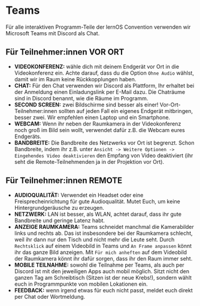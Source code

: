 # Teams

Für alle interaktiven Programm-Teile der lernOS Convention verwenden wir Microsoft Teams mit Discord als Chat.

## Für Teilnehmer:innen VOR ORT
- **VIDEOKONFERENZ:** wähle dich mit deinem Endgerät vor Ort in die Videokonferenz ein. Achte darauf, dass du die Option ```Ohne Audio``` wählst, damit wir im Raum keine Rückkopplungen haben.
- **CHAT:** Für den Chat verwenden wir Discord als Plattform, Ihr erhaltet bei der Anmeldung einen Einladungslink per E-Mail dazu. Die Chaträume sind in Discord benannt, wie die Räume im Programm.
- **SECOND SCREEN:** zwei Bildschirme sind besser als einer! Vor-Ort-Teilnehmer:innen sollten auf jeden Fall ein eigenes Endgerät mitbringen, besser zwei. Wir empfehlen einen Laptop und ein Smartphone.
- **WEBCAM:** Wenn ihr neben der Raumkamera in der Videokonferenz noch groß im Bild sein wollt, verwendet dafür z.B. die Webcam eures Endgeräts.
- **BANDBREITE:** Die Bandbreite des Netzwerks vor Ort ist begrenzt. Schon Bandbreite, indem ihr z.B. unter ```Ansicht -> Weitere Optionen -> Eingehendes Video deaktivieren``` den Empfang von Video deaktiviert (ihr seht die Remote-Teilnehmenden ja in der Projektion vor Ort).

## Für Teilnehmer:innen REMOTE
- **AUDIOQUALITÄT:** Verwendet ein Headset oder eine Freisprecheinrichtung für gute Audioqualität. Mutet Euch, um keine Hintergrundgeräusche zu erzeugen.
- **NETZWERK:** LAN ist besser, als WLAN, achtet darauf, dass ihr gute Bandbreite und geringe Latenz habt.
- **ANZEIGE RAUMKAMERA:** Teams schneidet manchmal die Kamerabilder links und rechts ab. Das ist insbesondere bei der Raumkamera schlecht, weil ihr dann nur den Tisch und nicht mehr die Leute seht. Durch ```Rechtsklick``` auf einem Videobild in Teams und ```An Frame anpassen``` könnt ihr das ganze Bild anzeigen. Mit ```Für mich anheften``` auf dem Videobild der Raumkamera könnt ihr dafür sorgen, dass ihr den Raum immer seht.
- **MOBILE TEILNAHME:** sowohl die Teilnahme per Teams, als auch per Discord ist mit den jeweiligen Apps auch mobil möglich. Sitzt nicht den ganzen Tag am Schreibtisch (Sitzen ist der neue Krebs!), sondern wählt euch in Programmpunkte von mobilen Lokationen ein.
- **FEEDBACK:** wenn irgend etwas für euch nicht passt, meldet euch direkt per Chat oder Wortmeldung.